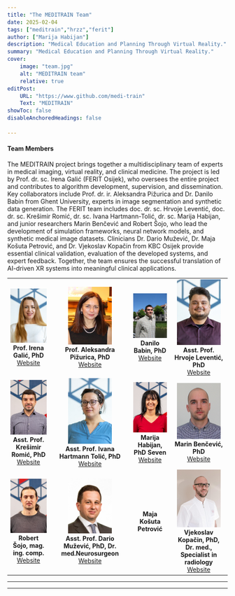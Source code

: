 ```yaml
---
title: "The MEDITRAIN Team" 
date: 2025-02-04
tags: ["meditrain","hrzz","ferit"]
author: ["Marija Habijan"]
description: "Medical Education and Planning Through Virtual Reality."
summary: "Medical Education and Planning Through Virtual Reality."
cover:
    image: "team.jpg"
    alt: "MEDITRAIN team"
    relative: true
editPost:
    URL: "https://www.github.com/medi-train"
    Text: "MEDITRAIN"
showToc: false
disableAnchoredHeadings: false

---
```


#### Team Members

The MEDITRAIN project brings together a multidisciplinary team of experts in medical imaging, virtual reality, and clinical medicine. The project is led by Prof. dr. sc. Irena Galić (FERIT Osijek), who oversees the entire project and contributes to algorithm development, supervision, and dissemination. Key collaborators include Prof. dr. ir. Aleksandra Pižurica and Dr. Danilo Babin from Ghent University, experts in image segmentation and synthetic data generation. The FERIT team includes doc. dr. sc. Hrvoje Leventić, doc. dr. sc. Krešimir Romić, dr. sc. Ivana Hartmann-Tolić, dr. sc. Marija Habijan, and junior researchers Marin Benčević and Robert Šojo, who lead the development of simulation frameworks, neural network models, and synthetic medical image datasets. Clinicians Dr. Dario Mužević, Dr. Maja Košuta Petrović, and Dr. Vjekoslav Kopačin from KBC Osijek provide essential clinical validation, evaluation of the developed systems, and expert feedback. Together, the team ensures the successful translation of AI-driven XR systems into meaningful clinical applications.


<table>
  <tr>
    <td align="center">
      <img src="images/example1.jpg" width="100"/><br/>
      <strong>Prof. Irena Galić, PhD</strong><br/>
      <a href="https://www.ferit.unios.hr/fakultet/imenik-djelatnika#irena-galic">Website</a>
    </td>
    <td align="center">
      <img src="images/example2.jpeg" width="100"/><br/>
      <strong>Prof. Aleksandra Pižurica, PhD</strong><br/>
      <a href="https://ai.ugent.be/people/AleksandraPizurica.en.html">Website</a>
    </td>
    <td align="center">
      <img src="images/example3.jpg" width="100"/><br/>
      <strong>Danilo Babin, PhD</strong><br/>
      <a href="https://research.ugent.be/web/person/danilo-babin-0/en">Website</a>
    </td>
    <td align="center">
      <img src="images/example4.jpg" width="100"/><br/>
      <strong>Asst. Prof. Hrvoje Leventić, PhD</strong><br/>
      <a href="https://www.ferit.unios.hr/fakultet/imenik-djelatnika#hrvoje-leventic">Website</a>
    </td>
  </tr>
  <tr>
    <td align="center">
      <img src="images/example5.jpg" width="100"/><br/>
      <strong>Asst. Prof. Krešimir Romić, PhD</strong><br/>
      <a href="https://www.ferit.unios.hr/fakultet/imenik-djelatnika#kresimir-romic">Website</a>
    </td>
    <td align="center">
      <img src="images/example6.jpg" width="100"/><br/>
      <strong>Asst. Prof. Ivana Hartmann Tolić, PhD</strong><br/>
      <a href="https://www.ferit.unios.hr/fakultet/imenik-djelatnika#ivana-hartmann-tolic">Website</a>
    </td>
    <td align="center">
      <img src="images/example7.jpg" width="100"/><br/>
      <strong>Marija Habijan, PhD Seven</strong><br/>
      <a href="https://www.ferit.unios.hr/2021/fakultet/imenik-djelatnika#marija-habijan">Website</a>
    </td>
    <td align="center">
      <img src="images/example8.jpg" width="100"/><br/>
      <strong>Marin Benčević, PhD</strong><br/>
      <a href="https://www.ferit.unios.hr/fakultet/imenik-djelatnika#marin-bencevic">Website</a>
    </td>
  </tr>
  <tr>
    <td align="center">
      <img src="images/example9.jpg" width="100"/><br/>
      <strong>Robert Šojo, mag. ing. comp.</strong><br/>
      <a href="https://www.ferit.unios.hr/fakultet/imenik-djelatnika#robert-sojo">Website</a>
    </td>
    <td align="center">
      <img src="images/example10.jpg" width="100"/><br/>
      <strong>Asst. Prof. Dario Mužević, PhD, Dr. med.Neurosurgeon</strong><br/>
     <a href="https://hr.linkedin.com/in/dario-mu%C5%BEevi%C4%87-md-phd-5005a7357">Website</a>
    </td>
    <td align="center">
      <strong>Maja Košuta Petrović</strong><br/>
    </td>
    <td align="center">
      <img src="images/example12.jpg" width="100"/><br/>
      <strong>Vjekoslav Kopačin, PhD, Dr. med., Specialist in radiology</strong><br/>
      <a href="https://poliklinika-svetiante.hr/doctors/vjekoslav-kopacin-dr-med-2/">Website</a>
    </td>
  </tr>
</table>


---

---

